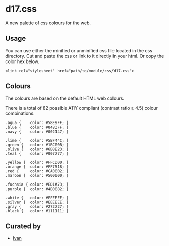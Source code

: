 # d17.css
A new palette of css colours for the web.

## Usage
You can use either the minified or unminified css file located in the css directory. Cut and paste the css or link to it directly in your html. Or copy the color hex below.

`<link rel="stylesheet" href="path/to/module/css/d17.css">`

## Colours
The colours are based on the default HTML web colours.

There is a total of 82 possible A11Y compliant (contrast ratio ≥ 4.5) colour combinations.

```
.aqua {    color: #58E9FF; }
.blue {    color: #0483FF; }
.navy {    color: #002147; }

.lime {    color: #5BF44C; }
.green {   color: #1BC00B; }
.olive {   color: #6B8E23; }
.teal {    color: #007777; }

.yellow {  color: #FFCD00; }
.orange {  color: #FF7518; }
.red {     color: #CA0002; }
.maroon {  color: #500000; }

.fuchsia { color: #ED1A73; }
.purple {  color: #4B0082; }

.white {   color: #FFFFFF; }
.silver {  color: #EEEEEE; }
.gray {    color: #272727; }
.black {   color: #111111; }
```
## Curated by
- [Ivan](https://herringblue.github.io)
